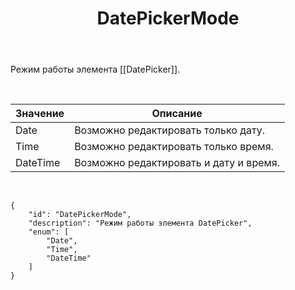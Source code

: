 ﻿---
layout: default
title: DatePickerMode
position: 
categories: 
tags: 
---

Режим работы элемента [[DatePicker]].

 

|Значение|Описание|
|--------|--------|
|Date|Возможно редактировать только дату.|
|Time|Возможно редактировать только время.|
|DateTime|Возможно редактировать и дату и время.|

    

```
{
	"id": "DatePickerMode",
	"description": "Режим работы элемента DatePicker",
	"enum": [
		"Date",
		"Time",
		"DateTime"
	]
}
```

 

 

